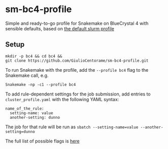 # sm-bc4-profile
Simple and ready-to-go profile for Snakemake on BlueCrystal 4 with sensible defaults, based on [the default slurm profile](https://github.com/Snakemake-Profiles/slurm)

## Setup

```
mkdir -p bc4 && cd bc4 &&
git clone https://github.com/GiulioCentorame/sm-bc4-profile.git
```

To run Snakemake with the profile, add the `--profile bc4` flag to the Snakemake call, e.g.

```
Snakemake -np -c1 --profile bc4
```

To add rule-dependent settings for the job submission, add entries to `cluster_profile.yaml` with the following YAML syntax:

```
name_of_the_rule:
  setting-name: value
  another-setting: dunno
```
The job for that rule will be run as `sbatch --setting-name=value --another-setting=dunno`

The full list of possible flags is [here](https://slurm.schedmd.com/sbatch.html)
